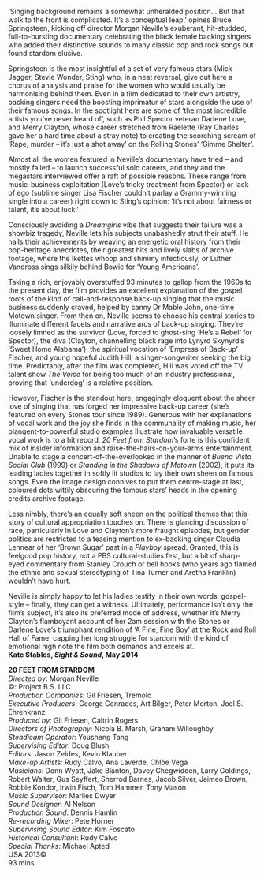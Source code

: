 

‘Singing background remains a somewhat unheralded position… But that  
walk to the front is complicated. It’s a conceptual leap,’ opines Bruce Springsteen, kicking off director Morgan Neville’s exuberant, hit-studded, full-to-bursting documentary celebrating the black female backing singers who added their distinctive sounds to many classic pop and rock songs but found stardom elusive.

Springsteen is the most insightful of a set of very famous stars (Mick Jagger, Stevie Wonder, Sting) who, in a neat reversal, give out here a chorus of analysis and praise for the women who would usually be harmonising behind them. Even in a film dedicated to their own artistry, backing singers need the boosting imprimatur of stars alongside the use of their famous songs. In the spotlight here are some of ‘the most incredible artists you’ve never heard of’, such as Phil Spector veteran Darlene Love, and Merry Clayton, whose career stretched from Raelette (Ray Charles gave her a hard time about a stray note) to creating the scorching scream of ‘Rape, murder – it’s just a shot away’ on the Rolling Stones’ ‘Gimme Shelter’.

Almost all the women featured in Neville’s documentary have tried – and mostly failed – to launch successful solo careers, and they and the megastars interviewed offer a raft of possible reasons. These range from music-business exploitation (Love’s tricky treatment from Spector) or lack of ego (sublime singer Lisa Fischer couldn’t parlay a Grammy-winning single into a career) right down to Sting’s opinion: ‘It’s not about fairness or talent, it’s about luck.’

Consciously avoiding a _Dreamgirls_ vibe that suggests their failure was a showbiz tragedy, Neville lets his subjects unabashedly strut their stuff. He hails their achievements by weaving an energetic oral history from their pop-heritage anecdotes, their greatest hits and lively slabs of archive footage, where the Ikettes whoop and shimmy infectiously, or Luther Vandross sings silkily behind Bowie for ‘Young Americans’.

Taking a rich, enjoyably overstuffed 93 minutes to gallop from the 1960s to the present day, the film provides an excellent explanation of the gospel roots of the kind of call-and-response back-up singing that the music business suddenly craved, helped by canny Dr Mable John, one-time Motown singer. From then on, Neville seems to choose his central stories to illuminate different facets and narrative arcs of back-up singing. They’re loosely limned as the survivor (Love, forced to ghost-sing ‘He’s a Rebel’ for Spector), the diva (Clayton, channelling black rage into Lynyrd Skynyrd’s ‘Sweet Home Alabama’), the spiritual vocation of ‘Empress of Back-up’ Fischer, and young hopeful Judith Hill, a singer-songwriter seeking the big time. Predictably, after the film was completed, Hill was voted off the TV talent show _The Voice_ for being too much of an industry professional, proving that ‘underdog’ is a  relative position.

However, Fischer is the standout here, engagingly eloquent about the sheer love of singing that has forged her impressive back-up career (she’s featured on every Stones tour since 1989). Generous with her explanations of vocal work and the joy she finds in the communality of making music, her plangent-to-powerful studio examples illustrate how invaluable versatile vocal work is to a hit record. _20 Feet from Stardom_’s forte is this confident mix of insider information and raise-the-hairs-on-your-arms entertainment. Unable to stage a concert-of-the-overlooked in the manner of _Buena Vista Social Club_ (1999) or _Standing in the Shadows of Motown_ (2002), it puts its leading ladies together in softly lit studios to lay their own sheen on famous songs. Even the image design connives to put them centre-stage at last, coloured dots wittily obscuring the famous stars’ heads in the opening credits archive footage.

Less nimbly, there’s an equally soft sheen on the political themes that this story of cultural appropriation touches on. There is glancing discussion of race, particularly in Love and Clayton’s more fraught episodes, but gender politics are restricted to a teasing mention to ex-backing singer Claudia Lennear of her ‘Brown Sugar’ past in a _Playboy_ spread. Granted, this is feelgood pop history, not a PBS cultural-studies fest, but a bit of sharp-eyed commentary from Stanley Crouch or bell hooks (who years ago flamed the ethnic and sexual stereotyping of Tina Turner and Aretha Franklin) wouldn’t have hurt.

Neville is simply happy to let his ladies testify in their own words, gospel-style – finally, they can get a witness. Ultimately, performance isn’t only the film’s subject, it’s also its preferred mode of address, whether it’s Merry Clayton’s flamboyant account of her 2am session with the Stones or Darlene Love’s triumphant rendition of ‘A Fine, Fine Boy’ at the Rock and Roll Hall of Fame, capping her long struggle for stardom with the kind of emotional high note the film both demands and excels at.  
**Kate Stables, _Sight & Sound_, May 2014**

**20 FEET FROM STARDOM**  
_Directed by_: Morgan Neville  
©: Project B.S. LLC  
_Production Companies_: Gil Friesen, Tremolo  
_Executive Producers_: George Conrades, Art Bilger,  Peter Morton, Joel S. Ehrenkranz  
_Produced by_: Gil Friesen, Caitrin Rogers  
_Directors of Photography_: Nicola B. Marsh,  Graham Willoughby  
_Steadicam Operator_: Yousheng Tang  
_Supervising Editor_: Doug Blush  
_Editors_: Jason Zeldes, Kevin Klauber  
_Make-up Artists_: Rudy Calvo, Ana Laverde,  Chlóe Vega  
_Musicians_: Donn Wyatt, Jake Blanton,  Davey Chegwidden, Larry Goldings, Robert Walter, Gus Seyffert, Sherrod Barnes,  Jacob Silver, Jaimeo Brown, Robbie Kondor,  Irwin Fisch, Tom Hammer, Tony Mason  
_Music Supervisor_: Marlies Dwyer  
_Sound Designer_: Al Nelson  
_Production Sound_: Dennis Hamlin  
_Re-recording Mixer_: Pete Horner  
_Supervising Sound Editor_: Kim Foscato  
_Historical Consultant_: Rudy Calvo  
_Special Thanks_: Michael Apted  
USA 2013©  
93 mins
<!--stackedit_data:
eyJoaXN0b3J5IjpbLTIwMDMxMjIxMTNdfQ==
-->